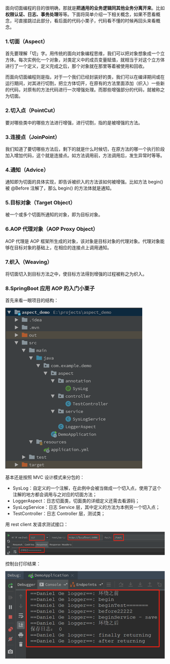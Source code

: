 面向切面编程的目的很明确，那就是**把通用的业务逻辑同其他业务分离开来**。比如**权限认证、日志、事务处理**等等。下面将简单介绍一下相关概念，如果不愿看概念，可直接跳过此部分，看后面的代码小栗子，代码看不懂的时候再回头来看概念。

### 1.切面（Aspect）

首先要理解「切」字。用传统的面向对象编程思维，我们可以把对象想象成一个立方体。每次实例化一个对象，对类定义中的成员变量赋值，就相当于对这个立方体进行了一个定义，定义完成之后，那个对象就在那里等着被使用和回收。

而面向切面编程则是指，对于一个我们已经封装好的类，我们可以在编译期间或在运行期间，对其进行切割，把立方体切开，在原有的方法里面添加（织入）一些新的代码，对原有的方法代码进行一次增强处理。而那些增强部分的代码，就被称之为切面。

### 2.切入点（PointCut）

 要对哪些类中的哪些方法进行增强，进行切割，指的是被增强的方法。

### 3.连接点（JoinPoint）

我们知道了要切哪些方法后，剩下的就是什么时候切，在原方法的哪一个执行阶段加入增加代码，这个就是连接点。如方法调用前，方法调用后，发生异常时等等。 

### 4.通知（Advice）

通知即为切面的具体实现，即告诉被织入的方法该如何被增强。比如方法 begin() 被 @Before 注解了，那么 begin() 的方法体就是通知。

### 5.目标对象（Target  Object）

被一个或多个切面所通知的对象，即为目标对象。

### 6.AOP 代理对象（AOP Proxy Object）

AOP 代理是 AOP 框架所生成的对象，该对象是目标对象的代理对象。代理对象能够在目标对象的基础上，在相应的连接点上调用通知。

### 7.织入（Weaving）

将切面切入到目标方法之中，使目标方法得到增强的过程被称之为织入。

### 8.SpringBoot 应用 AOP 的入门小栗子

首先来看一眼项目的结构：

![](images\projectStructure.png)

基本还是按照 MVC 设计模式来分包的：

- SysLog：自定义的一个注解，在此例中会被当做成一个切入点，使用了这个注解的地方都会调用与之对应的切面方法；
- LoggerAspect：日志切面类，切面类的详细定义还需去看源码；
- SysLogService：日志 Service 层，其中定义的方法为本例另一个切入点；
- TestController：日志 Controller 层，测试类；

用 rest client 发请求测试接口：

![](images\apiTest.png)



控制台打印结果：

![](images\consoleResult.png)